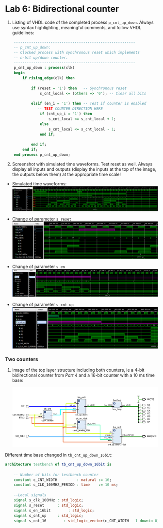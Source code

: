 # Lab 6: Bidirectional counter

1. Listing of VHDL code of the completed process `p_cnt_up_down`. Always use syntax highlighting, meaningful comments, and follow VHDL guidelines:

```vhdl
    --------------------------------------------------------
    -- p_cnt_up_down:
    -- Clocked process with synchronous reset which implements
    -- n-bit up/down counter.
    --------------------------------------------------------
    p_cnt_up_down : process(clk)
    begin
        if rising_edge(clk) then
        
            if (reset = '1') then   -- Synchronous reset
                s_cnt_local <= (others => '0'); -- Clear all bits

            elsif (en_i = '1') then -- Test if counter is enabled
               -- TEST COUNTER DIRECTION HERE
                if (cnt_up_i = '1') then
                    s_cnt_local <= s_cnt_local + 1;
                else 
                    s_cnt_local <= s_cnt_local - 1;  
                end if;     
            
            end if;
        end if;
    end process p_cnt_up_down;
```

2. Screenshot with simulated time waveforms. Test reset as well. Always display all inputs and outputs (display the inputs at the top of the image, the outputs below them) at the appropriate time scale!
 - Simulated time waveforms:
 ![SimulatedTimeWaveforms](images/1.png)

- Change of parameter `s_reset` 
![ChangeOf-s_reset](images/2.png)

- Change of parameter `s_en` 
![ChangeOf-s_en](images/3.png)

- Change of parameter `s_cnt_up` 
![ChangeOf-s_cnt_up](images/4.png)
### Two counters

1. Image of the top layer structure including both counters, ie a 4-bit bidirectional counter from *Part 4* and a 16-bit counter with a 10 ms time base:

   ![Schematic_TOP](images/5.png)
   
Different time base changed in `tb_cnt_up_down_16bit`:
```vhdl
architecture testbench of tb_cnt_up_down_16bit is

    -- Number of bits for testbench counter
    constant c_CNT_WIDTH         : natural := 16;
    constant c_CLK_100MHZ_PERIOD : time    := 10 ms;

    --Local signals
    signal s_clk_100MHz : std_logic;
    signal s_reset      : std_logic;
    signal s_en_16bit        : std_logic;
    signal s_cnt_up     : std_logic;
    signal s_cnt_16        : std_logic_vector(c_CNT_WIDTH - 1 downto 0);
```
